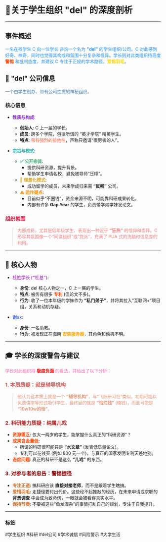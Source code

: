 # 📌关于学生组织 "del" 的深度剖析

---

##  事件概述

<font color="#1E90FF">一名在校学生 C 向一位学长  咨询一个名为 **"del"** 的学生组织/公司。C 对此感到好奇、神奇，同时也觉得其构成和氛围十分复杂和怪异。学长则对此类组织持高度 **<font color="#FF4500">警惕</font>** 和批判态度，并建议 C 专注于正规的学术路径，**<font color="#FFD700">爱惜羽毛</font>**。</font>

## 🏢 "del" 公司信息

<font color="#4682B4">一个由学生创办、带有公司性质的神秘组织。</font>

### 核心信息
- **<font color="#8A2BE2">性质与构成</font>**:
    - **创始人**: C 上一届的学长。
    - **成员**: 跨多个学院，包括所谓的 “英才学院” 精英学生。
    - **特点**: <font color="#FF6347">带有强烈的排他性</font>，声称只邀请“很厉害的人”。

- **<font color="#20B2AA">宗旨与模式</font>**:
    - **<font color="#3CB371">✅ 公开宗旨</font>**:
        - 提供科研资源，提升背景。
        - 帮助学生申请名校，避免被导师“压榨”。
    - **<font color="#DAA520">🌟 理想化模式</font>**:
        - 成功留学的成员，未来学成归来需 **“反哺”** 公司。
    - **<font color="#FF8C00">⚠️ 运作疑点</font>**:
        - 目前似乎“不圈钱”，资金来源不明，可能靠科研成果转化。
        - 内部有许多 **Gap Year** 的学生，负责带学弟学妹发论文。

### <font color="#DC143C">组织氛围</font>
> <font color="#F08080">内部成员，尤其是低年级学生，表现出一种近乎 **“狂热”** 的信仰和崇拜。C 形容其氛围像一个“间谍组织”或“党派”，充满了 PUA 式的洗脑和信息差的利用。</font>

---

## 👥 核心人物

- **<font color="#BA55D3">杜姓学长 (“杜总”)</font>**:
    - **身份**: del 核心人物之一，C 上一届的学生。
    - **特点**: 被传有很多 **<font color="#FF4500">专利</font>** (但论文不多)。
    - **行为**: 收了一位本年级的学妹作为 **“私门弟子”**，并将其拉入“互联网+”项目组，关系和动机存疑。

- **<font color="#4169E1">谢xx</font>**:
    - **身份**: 一名助教。
    - **行为**: 被发现正在海南 **<font color="#FFA500">安装服务器</font>**，其角色和动机不明。

---

## 🎓 学长的深度警告与建议

<font color="#FF69B4">学长对此组织持 **<font color="#FF0000">极度负面</font>** 的看法，并给出了以下分析：</font>

### <font color="#CD5C5C">1. 本质质疑：就是辅导机构</font>
> <font color="#E9967A">他认为这本质上就是一个 **“辅导机构”**，与“飞跃研习社”类似。初期可能以免费讲座等形式吸引学生，最终目的就是 **“恰烂钱”** (赚钱)，而且可能是 **“10w10w的恰”**。</font>

### <font color="#B22222">2. 科研能力质疑：纯属儿戏</font>
- **<font color="#FF4500">资源匮乏</font>**: 仅大一两岁的学生，能掌握什么真正的“科研资源”？
- **<font color="#FF4500">成果含金量低</font>**:
    - 所谓的科研很可能只是 **“水文章”** (发表低质量论文)。
    - 专利可以花钱买 (例如 800 元一个)，与真正的国家发明专利天差地别。
- **<font color="#FF4500">态度问题</font>**: 真正的科研不是这么 **“儿戏”** 的东西。

### <font color="#8B0000">3. 对参与者的忠告：警惕捷径</font>
- **<font color="#D2691E">专注正道</font>**: 搞科研应该 **直接对接老师**，而不是跟着学生瞎搞。
- **<font color="#D2691E">爱惜羽毛</font>**: 走捷径要付出代价。这些经不起推敲的经历，在未来申请或求职的 **背景调查** 中会成为致命伤，一眼就会被看穿真实水平。
- **<font color="#D2691E">保持节奏</font>**: 不要被这些“鱼龙混杂”的事情打乱自己的规划，专注于自我提升。

---
### 标签
#学生组织 #科研 #del公司 #学术诚信 #风险警示 #大学生活